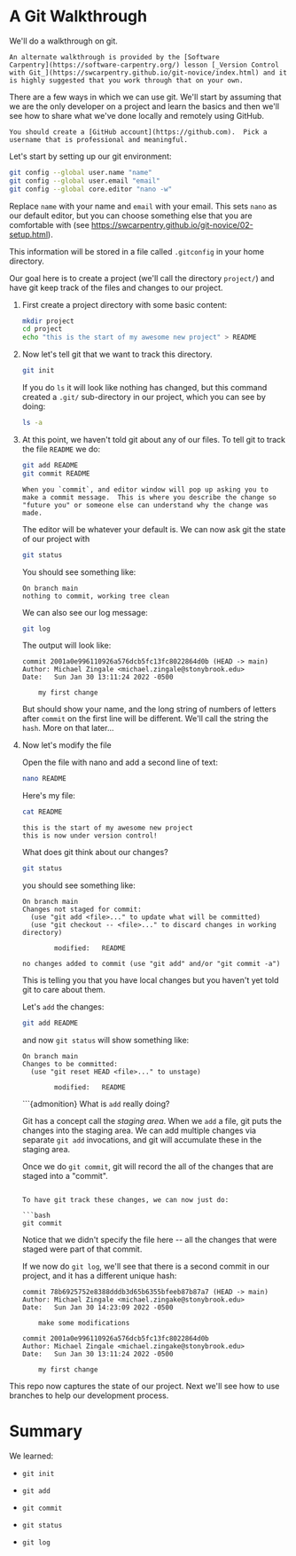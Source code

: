 # A Git Walkthrough

We'll do a walkthrough on git.

```{note}
An alternate walkthrough is provided by the [Software
Carpentry](https://software-carpentry.org/) lesson [_Version Control
with Git_](https://swcarpentry.github.io/git-novice/index.html) and it
is highly suggested that you work through that on your own.
```

There are a few ways in which we can use git.  We'll start by assuming
that we are the only developer on a project and learn the basics and
then we'll see how to share what we've done locally and remotely using
GitHub.

```{important}
You should create a [GitHub account](https://github.com).  Pick a
username that is professional and meaningful.
```

Let's start by setting up our git environment:

```bash
git config --global user.name "name"
git config --global user.email "email"
git config --global core.editor "nano -w"
```

Replace `name` with your name and `email` with your email.  This sets `nano`
as our default editor, but you can choose something else that you are comfortable
with (see https://swcarpentry.github.io/git-novice/02-setup.html).

This information will be stored in a file called ``.gitconfig`` in your home directory.


Our goal here is to create a project (we'll call the directory
`project/`) and have git keep track of the files and changes to our
project.

1. First create a project directory with some basic content:

   ```bash
   mkdir project
   cd project
   echo "this is the start of my awesome new project" > README
   ```

2. Now let's tell git that we want to track this directory.

   ```bash
   git init
   ```

   If you do `ls` it will look like nothing has changed, but this
   command created a `.git/` sub-directory in our project, which you
   can see by doing:

   ```bash
   ls -a
   ```

3. At this point, we haven't told git about any of our files.  To tell git
   to track the file `README` we do:

   ```bash
   git add README
   git commit README
   ```

   ```{note}
   When you `commit`, and editor window will pop up asking you to
   make a commit message.  This is where you describe the change so
   "future you" or someone else can understand why the change was
   made.
   ```

   The editor will be whatever your default is.
   We can now ask git the state of our project with

   ```bash
   git status
   ```

   You should see something like:

   ```
   On branch main
   nothing to commit, working tree clean
   ```

   We can also see our log message:

   ```bash
   git log
   ```

   The output will look like:

   ```
   commit 2001a0e996110926a576dcb5fc13fc8022864d0b (HEAD -> main)
   Author: Michael Zingale <michael.zingale@stonybrook.edu>
   Date:   Sun Jan 30 13:11:24 2022 -0500

       my first change
   ```

   But should show your name, and the long string of numbers of
   letters after `commit` on the first line will be different.  We'll call
   the string the `hash`.  More on that later...

4. Now let's modify the file

   Open the file with nano and add a second line of text:

   ```bash
   nano README
   ```
   
   Here's my file:

   ```bash
   cat README
   ```
   
   ```
   this is the start of my awesome new project
   this is now under version control!
   ```
  
   What does git think about our changes?

   ```bash
   git status
   ```
   
   you should see something like:

   ```
   On branch main
   Changes not staged for commit:
     (use "git add <file>..." to update what will be committed)
     (use "git checkout -- <file>..." to discard changes in working directory)

           modified:   README

   no changes added to commit (use "git add" and/or "git commit -a")
   ```
   
   This is telling you that you have local changes but you haven't yet told git to care about them.

   Let's `add` the changes:

   ```bash
   git add README
   ```

   and now `git status` will show something like:

   ```
   On branch main
   Changes to be committed:
     (use "git reset HEAD <file>..." to unstage)

           modified:   README
   ```

   ```{admonition} What is `add` really doing?

   Git has a concept call the *staging area*.  When we ``add`` a
   file, git puts the changes into the staging area.  We can add
   multiple changes via separate ``git add`` invocations, and git
   will accumulate these in the staging area.

   Once we do `git commit`, git will record the all of the
   changes that are staged into a "commit".
   ```
   
   To have git track these changes, we can now just do:

   ```bash
   git commit
   ```
   
   Notice that we didn't specify the file here -- all the changes that
   were staged were part of that commit.

   If we now do `git log`, we'll see that there is a second commit
   in our project, and it has a different unique hash:

   ```
   commit 78b6925752e8388dddb3d65b6355bfeeb87b87a7 (HEAD -> main)
   Author: Michael Zingale <michael.zingake@stonybrook.edu>
   Date:   Sun Jan 30 14:23:09 2022 -0500

       make some modifications

   commit 2001a0e996110926a576dcb5fc13fc8022864d0b
   Author: Michael Zingale <michael.zingake@stonybrook.edu>
   Date:   Sun Jan 30 13:11:24 2022 -0500

       my first change
   ```

This repo now captures the state of our project.  Next we'll see how to use branches to
help our development process.


Summary
=======

We learned:

* `git init`

* `git add`

* `git commit`

* `git status`

* `git log`
